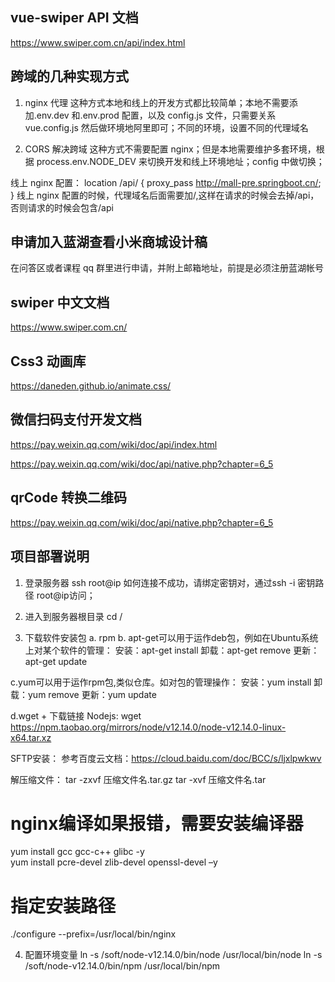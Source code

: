## vue-swiper API 文档

https://www.swiper.com.cn/api/index.html

## 跨域的几种实现方式

1. nginx 代理
   这种方式本地和线上的开发方式都比较简单；本地不需要添加.env.dev 和.env.prod 配置，以及 config.js 文件，只需要关系 vue.config.js 然后做环境地阿里即可；不同的环境，设置不同的代理域名

2. CORS 解决跨域
   这种方式不需要配置 nginx；但是本地需要维护多套环境，根据 process.env.NODE_DEV 来切换开发和线上环境地址；config 中做切换；

线上 nginx 配置：
location /api/ {
proxy_pass http://mall-pre.springboot.cn/;
}
线上 nginx 配置的时候，代理域名后面需要加/,这样在请求的时候会去掉/api，否则请求的时候会包含/api

## 申请加入蓝湖查看小米商城设计稿

在问答区或者课程 qq 群里进行申请，并附上邮箱地址，前提是必须注册蓝湖帐号

## swiper 中文文档

https://www.swiper.com.cn/

## Css3 动画库

https://daneden.github.io/animate.css/

## 微信扫码支付开发文档

https://pay.weixin.qq.com/wiki/doc/api/index.html

https://pay.weixin.qq.com/wiki/doc/api/native.php?chapter=6_5

## qrCode 转换二维码

https://pay.weixin.qq.com/wiki/doc/api/native.php?chapter=6_5

## 项目部署说明

1. 登录服务器
ssh root@ip
如何连接不成功，请绑定密钥对，通过ssh -i 密钥路径  root@ip访问；
2. 进入到服务器根目录
cd /

3. 下载软件安装包
a. rpm
b. apt-get可以用于运作deb包，例如在Ubuntu系统上对某个软件的管理：
安装：apt-get install
卸载：apt-get remove
更新：apt-get update

c.yum可以用于运作rpm包,类似仓库。如对包的管理操作：
安装：yum install
卸载：yum remove
更新：yum update

d.wget + 下载链接
Nodejs: wget https://npm.taobao.org/mirrors/node/v12.14.0/node-v12.14.0-linux-x64.tar.xz

SFTP安装：
参考百度云文档：https://cloud.baidu.com/doc/BCC/s/ljxlpwkwv

解压缩文件：
tar -zxvf 压缩文件名.tar.gz
tar -xvf 压缩文件名.tar

# nginx编译如果报错，需要安装编译器
yum install gcc gcc-c++ glibc -y        
yum install pcre-devel zlib-devel openssl-devel –y
# 指定安装路径
./configure --prefix=/usr/local/bin/nginx

4. 配置环境变量
ln -s /soft/node-v12.14.0/bin/node /usr/local/bin/node
ln -s /soft/node-v12.14.0/bin/npm /usr/local/bin/npm

